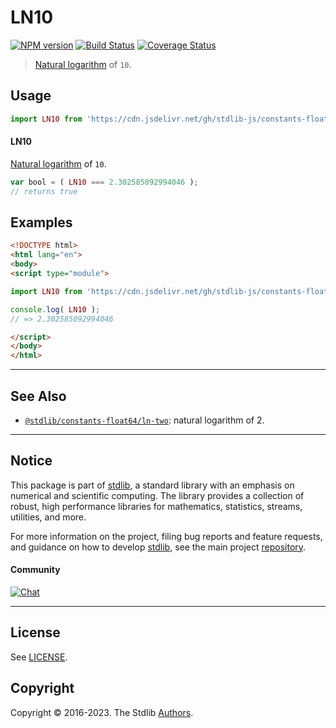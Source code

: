 <!--

@license Apache-2.0

Copyright (c) 2018 The Stdlib Authors.

Licensed under the Apache License, Version 2.0 (the "License");
you may not use this file except in compliance with the License.
You may obtain a copy of the License at

   http://www.apache.org/licenses/LICENSE-2.0

Unless required by applicable law or agreed to in writing, software
distributed under the License is distributed on an "AS IS" BASIS,
WITHOUT WARRANTIES OR CONDITIONS OF ANY KIND, either express or implied.
See the License for the specific language governing permissions and
limitations under the License.

-->

# LN10

[![NPM version][npm-image]][npm-url] [![Build Status][test-image]][test-url] [![Coverage Status][coverage-image]][coverage-url] <!-- [![dependencies][dependencies-image]][dependencies-url] -->

> [Natural logarithm][@stdlib/math/base/special/ln] of `10`.



<section class="usage">

## Usage

```javascript
import LN10 from 'https://cdn.jsdelivr.net/gh/stdlib-js/constants-float64-ln-ten@esm/index.mjs';
```

#### LN10

[Natural logarithm][@stdlib/math/base/special/ln] of `10`.

```javascript
var bool = ( LN10 === 2.302585092994046 );
// returns true
```

</section>

<!-- /.usage -->

<section class="examples">

## Examples

<!-- TODO: better example -->

<!-- eslint no-undef: "error" -->

```html
<!DOCTYPE html>
<html lang="en">
<body>
<script type="module">

import LN10 from 'https://cdn.jsdelivr.net/gh/stdlib-js/constants-float64-ln-ten@esm/index.mjs';

console.log( LN10 );
// => 2.302585092994046

</script>
</body>
</html>
```

</section>

<!-- /.examples -->

<!-- C interface documentation. -->



<!-- Section for related `stdlib` packages. Do not manually edit this section, as it is automatically populated. -->

<section class="related">

* * *

## See Also

-   <span class="package-name">[`@stdlib/constants-float64/ln-two`][@stdlib/constants/float64/ln-two]</span><span class="delimiter">: </span><span class="description">natural logarithm of 2.</span>

</section>

<!-- /.related -->

<!-- Section for all links. Make sure to keep an empty line after the `section` element and another before the `/section` close. -->


<section class="main-repo" >

* * *

## Notice

This package is part of [stdlib][stdlib], a standard library with an emphasis on numerical and scientific computing. The library provides a collection of robust, high performance libraries for mathematics, statistics, streams, utilities, and more.

For more information on the project, filing bug reports and feature requests, and guidance on how to develop [stdlib][stdlib], see the main project [repository][stdlib].

#### Community

[![Chat][chat-image]][chat-url]

---

## License

See [LICENSE][stdlib-license].


## Copyright

Copyright &copy; 2016-2023. The Stdlib [Authors][stdlib-authors].

</section>

<!-- /.stdlib -->

<!-- Section for all links. Make sure to keep an empty line after the `section` element and another before the `/section` close. -->

<section class="links">

[npm-image]: http://img.shields.io/npm/v/@stdlib/constants-float64-ln-ten.svg
[npm-url]: https://npmjs.org/package/@stdlib/constants-float64-ln-ten

[test-image]: https://github.com/stdlib-js/constants-float64-ln-ten/actions/workflows/test.yml/badge.svg?branch=main
[test-url]: https://github.com/stdlib-js/constants-float64-ln-ten/actions/workflows/test.yml?query=branch:main

[coverage-image]: https://img.shields.io/codecov/c/github/stdlib-js/constants-float64-ln-ten/main.svg
[coverage-url]: https://codecov.io/github/stdlib-js/constants-float64-ln-ten?branch=main

<!--

[dependencies-image]: https://img.shields.io/david/stdlib-js/constants-float64-ln-ten.svg
[dependencies-url]: https://david-dm.org/stdlib-js/constants-float64-ln-ten/main

-->

[chat-image]: https://img.shields.io/gitter/room/stdlib-js/stdlib.svg
[chat-url]: https://app.gitter.im/#/room/#stdlib-js_stdlib:gitter.im

[stdlib]: https://github.com/stdlib-js/stdlib

[stdlib-authors]: https://github.com/stdlib-js/stdlib/graphs/contributors

[umd]: https://github.com/umdjs/umd
[es-module]: https://developer.mozilla.org/en-US/docs/Web/JavaScript/Guide/Modules

[deno-url]: https://github.com/stdlib-js/constants-float64-ln-ten/tree/deno
[umd-url]: https://github.com/stdlib-js/constants-float64-ln-ten/tree/umd
[esm-url]: https://github.com/stdlib-js/constants-float64-ln-ten/tree/esm
[branches-url]: https://github.com/stdlib-js/constants-float64-ln-ten/blob/main/branches.md

[stdlib-license]: https://raw.githubusercontent.com/stdlib-js/constants-float64-ln-ten/main/LICENSE

[@stdlib/math/base/special/ln]: https://github.com/stdlib-js/math-base-special-ln/tree/esm

<!-- <related-links> -->

[@stdlib/constants/float64/ln-two]: https://github.com/stdlib-js/constants-float64-ln-two/tree/esm

<!-- </related-links> -->

</section>

<!-- /.links -->
